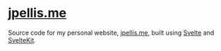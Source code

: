 # [jpellis.me](https://jpellis.me)

Source code for my personal website, [jpellis.me](https://jpellis.me), built
using [Svelte](https://svelte.dev) and [SvelteKit](https://kit.svelte.dev).
